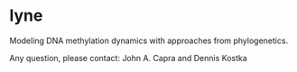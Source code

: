 # lyne
Modeling DNA methylation dynamics with approaches from phylogenetics.

Any question, please contact: John A. Capra and Dennis Kostka
